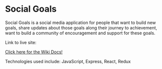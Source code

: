 # Social Goals

Social Goals is a social media application for people that want to build new goals, share updates about those goals along their journey to achievement, want to build a community of encouragement and support for these goals.

Link to live site: 

[Click here for the Wiki Docs!](https://github.com/anwilson93/SocialGoals/wiki)

Technologies used include: JavaScript, Express, React, Redux
